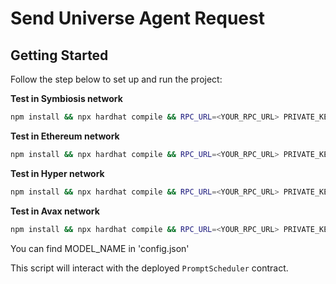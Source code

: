 # Send Universe Agent Request

## Getting Started

Follow the step below to set up and run the project:

**Test in Symbiosis  network**

```bash
npm install && npx hardhat compile && RPC_URL=<YOUR_RPC_URL> PRIVATE_KEY=<0xYOUR_PRIVATE_KEY> CHOSEN_MODEL=<MODEL_NAME> USER_PROMPT=<YOUR_PROMPT>  npm run sendUniverseAgentRequest:symbiosis_mainnet
```

**Test in Ethereum network**

```bash
npm install && npx hardhat compile && RPC_URL=<YOUR_RPC_URL> PRIVATE_KEY=<0xYOUR_PRIVATE_KEY> CHOSEN_MODEL=<MODEL_NAME> USER_PROMPT=<YOUR_PROMPT>  npm run sendUniverseAgentRequest:ethereum_mainnet
```

**Test in Hyper network**

```bash
npm install && npx hardhat compile && RPC_URL=<YOUR_RPC_URL> PRIVATE_KEY=<0xYOUR_PRIVATE_KEY> CHOSEN_MODEL=<MODEL_NAME> USER_PROMPT=<YOUR_PROMPT>  npm run sendUniverseAgentRequest:hyper_mainnet
```

**Test in Avax network**

```bash
npm install && npx hardhat compile && RPC_URL=<YOUR_RPC_URL> PRIVATE_KEY=<0xYOUR_PRIVATE_KEY> CHOSEN_MODEL=<MODEL_NAME> USER_PROMPT=<YOUR_PROMPT>  npm run sendUniverseAgentRequest:avax_mainnet
```

You can find MODEL_NAME in 'config.json'

This script will interact with the deployed `PromptScheduler` contract.
